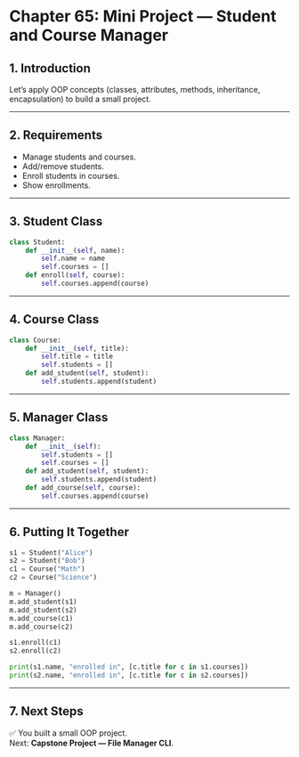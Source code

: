 # Chapter 65: Mini Project — Student and Course Manager

## 1. Introduction
Let’s apply OOP concepts (classes, attributes, methods, inheritance, encapsulation) to build a small project.

---

## 2. Requirements
- Manage students and courses.  
- Add/remove students.  
- Enroll students in courses.  
- Show enrollments.  

---

## 3. Student Class
```python
class Student:
    def __init__(self, name):
        self.name = name
        self.courses = []
    def enroll(self, course):
        self.courses.append(course)
```

---

## 4. Course Class
```python
class Course:
    def __init__(self, title):
        self.title = title
        self.students = []
    def add_student(self, student):
        self.students.append(student)
```

---

## 5. Manager Class
```python
class Manager:
    def __init__(self):
        self.students = []
        self.courses = []
    def add_student(self, student):
        self.students.append(student)
    def add_course(self, course):
        self.courses.append(course)
```

---

## 6. Putting It Together
```python
s1 = Student("Alice")
s2 = Student("Bob")
c1 = Course("Math")
c2 = Course("Science")

m = Manager()
m.add_student(s1)
m.add_student(s2)
m.add_course(c1)
m.add_course(c2)

s1.enroll(c1)
s2.enroll(c2)

print(s1.name, "enrolled in", [c.title for c in s1.courses])
print(s2.name, "enrolled in", [c.title for c in s2.courses])
```

---

## 7. Next Steps
✅ You built a small OOP project.  
Next: **Capstone Project — File Manager CLI**.
